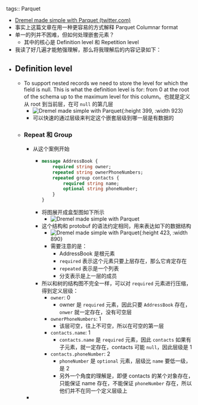 tags:: Parquet

- [Dremel made simple with Parquet (twitter.com)](https://blog.twitter.com/engineering/en_us/a/2013/dremel-made-simple-with-parquet)
- 事实上这篇文章在用一种更容易的方式解释 Parquet Columnar format
- 单一的列并不困难，但如何处理嵌套元素？
	- 其中的核心是 Definition level 和 Repetition level
- 我读了好几遍才能勉强理解，那么将我理解后的内容记录如下：
- ## Definition level
	- To support nested records we need to store the level for which the field is null. This is what the definition level is for: from 0 at the root of the schema up to the maximum level for this column。也就是定义从 root 到当前层，在可 `null`  的第几层
		- ![Dremel made simple with Parquet](https://cdn.cms-twdigitalassets.com/content/dam/blog-twitter/archive/dremel_made_simplewithparquet103.thumb.1280.1280.png){:height 399, :width 923}
		- 可以快速的通过层级来判定这个嵌套层级到哪一层是有数据的
	- ### Repeat 和 Group
		- 从这个案例开始
			- ``` protobuf
			  message AddressBook {
			      required string owner;
			      repeated string ownerPhoneNumbers;
			      repeated group contacts {
			          required string name;
			          optional string phoneNumber;
			      }
			  }
			  ```
			- 将图展开成盒型图如下所示
				- ![Dremel made simple with Parquet](https://cdn.cms-twdigitalassets.com/content/dam/blog-twitter/archive/dremel_made_simplewithparquet101.thumb.1280.1280.png)
			- 这个结构和 protobuf 的语法约定相同，用来表达如下的数据结构
				- ![Dremel made simple with Parquet](https://cdn.cms-twdigitalassets.com/content/dam/blog-twitter/archive/dremel_made_simplewithparquet100.thumb.1280.1280.png){:height 423, :width 890}
				- 需要注意的是：
					- AddressBook 是根元素
					- `required` 表示这个元素只要上层存在，那么它肯定存在
					- `repeated` 表示是一个列表
					- 分支表示是上一层的成员
			- 所以和树的结构图不完全一样，可以对 `required` 元素进行压缩，得到定义层级：
				- `owner`: 0
					- owner 是 `required` 元素，因此只要 `AddressBook` 存在，`onwer` 就一定存在，没有可空层
				- `ownerPhoneNumbers`: 1
					- 该层可空，往上不可空，所以在可空的第一层
				- `contacts.name`: 1
					- `contacts.name` 是 `required` 元素，因此 `contacts` 如果有子元素，就一定存在，contacts 可能 `null`，因此层级是 1
				- `contacts.phoneNumber`: 2
					- `phoneNumber` 是 `optional` 元素，层级比 `name` 要低一级，是 2
					- 另外一个角度的理解是，即便 contacts 的某个对象存在，只能保证 name 存在，不能保证 `phoneNumber` 存在，所以他们并不在同一个定义层级上
		-